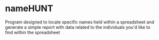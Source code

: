 # nameHUNT
Program designed to locate specific names held within a spreadsheet and generate a simple report with data related to the individuals you'd like to find within the spreadsheet
